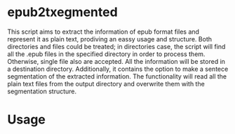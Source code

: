 # epub2txegmented
This script aims to extract the information of epub format files and represent it as plain text, prodiving an eassy usage and structure. Both directories and files could be treated; in directories case, the script will find all the .epub files in the specified directory in order to process them. Otherwise, single file also are accepted. All the information will be stored in a destination directory.
Additionally, it contains the option to make a sentece segmentation of the extracted information. The functionality will read all the plain text files from the output directory and overwrite them with the segmentation structure.

# Usage
